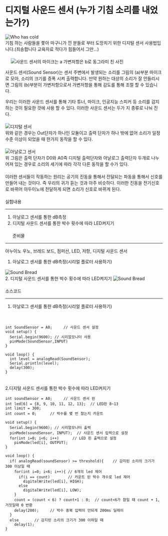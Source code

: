 # 디지털 사운드 센서 (누가 기침 소리를 내었는가?)
![Who has cold](img/title.jpg)    
기침 하는 사람들을 쫓아 마구니가 낀 분들로 부터 도망치기 위한 디지털
 센서 사용법입니다.(죄송합니다 교육자료 적다가 힘들어서 그만...)  
　  
　
![사운드 센서의 마이크는 a 가변저항은 b로 동그라미 친 사진](img/analog_sound1.png)  

사운드 센서(Sound Sensor)는 센서 주변에서 발생되는 소리를 그림의 (a)부분 마이크로 모아, 소리의 크기를 증폭 시켜 출력합니다.
만약 원하는 대상의 소리가 잘 안들리시면 그림의 (b)부분이 가변저항으로서 가변저항을 통해 감도를 통해 조절 할 수 있습니다.  
  
우리는 이러한 사운드 센서를 통해 기타 튜너, 마이크, 인공지능 스피커 등 소리를 감지하는 것이 필요한 것에 사용
할 수 있다. 이러한 사운드 센서는 두가 지 종류로 나눠 진다.  
　  
![디지털 센서](img/sound.png)  
위와 같은 경우는 Out단자가 하나인 모듈이고 출력 단자가 하나 밖에 없어 소리가 일정 수준 이상이 되었을 때 한가지 동작을 할 수 있다.  
　  
![아날로그 센서](img/analog_sound.PNG)  
위 그림은 출력 단자가 D0와 A0즉 디지털 출력단자와 아날로그 출력단자 두개로
나누어져 있는 경우로 소리의 세기에 따라 각각 다른 동작을 할 수가 있다.  
　  
이러한 센서들이 작동하는 원리는 공기의 진동을 통해서 전달되는 파동을 통해서 신호를 만들어 내는 것이다.
즉 우리의 귀가 듣는 것과 아주 비슷하다. 이러한 진동을 전기신호로 바뀌어 아두이노에 전달하게 되면 소리가 신호로 바뀌게 된다.  
　  
실험내용
***  
1. 아날로그 센서를 통한 dB측정    
2. 디지털 사운드 센서를 통한 박수 횟수에 따라 LED켜지기  
　  
준비물
***
아누이노 우노, 브레드 보드, 점퍼선, LED, 저항, 디지털 사운드 센서  
1. 아날로그 센서를 통한 dB측정(시리얼 플로터 사용하기)    
  
![Sound Bread](img/sound_bread.PNG)　  
2. 디지털 사운드 센서를 통한 박수 횟수에 따라 LED켜지기
![Sound Bread](img/Sound_bread2.PNG)   
　  
소스코드  
***
1. 아날로그 센서를 통한 dB측정(시리얼 플로터 사용하기)  

　
    
    int SoundSensor = A0;     // 사운드 센서 설정
    void setup() {               
      Serial.begin(9600); // 시리얼모니터 사용
      pinMode(SoundSensor,INPUT)
    }
    
    void loop() {     
      int level = analogRead(SoundSensor);
      Serial.println(level);
      delay(300);
    }
　　  
2.디지털 사운드 센서를 통한 박수 횟수에 따라 LED켜지기  

  


    int soundSensor = A0;     // 사운드 센서 핀
    int led[6] = {8, 9, 10, 11, 12, 13};  // LED핀 8~13
    int limit = 300;
    int count = 0;      // 박수를 몇 번 쳤는지 카운트
    
    void setup() {               
      Serial.begin(9600); // 시리얼모니터 출력
      pinMode(soundSensor, INPUT);  // 사운드 센서 입력으로 설정  
      for(int i=0; i<6; i++)      // LED 핀 출력으로 설정
        pinMode(led[i], OUTPUT);    
    }
    
    void loop() {     
      if( analogRead(soundSensor) >= threshold){    // 감지된 소리의 크기가 300 이상일 때
        for(int i=0; i<6; i++){ // 6개의 led 제어
          if(i == count)        // 카운트 된 박수 개수로 led 제어 
            digitalWrite(led[i], HIGH);   
          else 
            digitalWrite(led[i], LOW);
        }
        count = (count < 6) ? count+1 : 0;  // count<6가 참일 때 count + 1, 거짓일때 0 반환
        delay(200);     // 박수 중복 입력이 안되게 200ms 딜레이
      } 
      else       // 감지된 소리의 크기가 300 이하일 때 
        delay(1);
    }